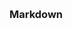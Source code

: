 <h1 text-align=center text=LUIS ALFONSO ZAMORA URREGO>

<img src="https://avatars1.githubusercontent.com/u/14162762?s=400&u=8761f3da4a81d83cd1497c03f75d3de5b840e52e&v=4" alt="">

### Markdown


